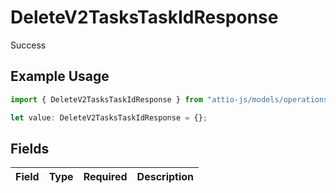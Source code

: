 # DeleteV2TasksTaskIdResponse

Success

## Example Usage

```typescript
import { DeleteV2TasksTaskIdResponse } from "attio-js/models/operations/deletev2taskstaskid.js";

let value: DeleteV2TasksTaskIdResponse = {};
```

## Fields

| Field       | Type        | Required    | Description |
| ----------- | ----------- | ----------- | ----------- |